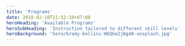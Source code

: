 ```yaml
---
title: 'Programs'
date: 2018-02-10T11:52:18+07:00
heroHeading: 'Available Programs'
heroSubHeading: 'Instruction tailored to different skill levels'
heroBackground: 'hero/brady-bellini-WEQbe2jBg40-unsplash.jpg'
---
```

